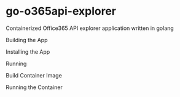 # go-o365api-explorer
Containerized Office365 API explorer application written in golang

Building the App


Installing the App


Running


Build Container Image

Running the Container



